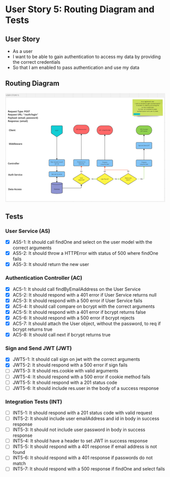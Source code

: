 # User Story 5: Routing Diagram and Tests

## User Story

- As a user
- I want to be able to gain authentication to access my data by providing the correct credentials
- So that I am enabled to pass authentication and use my data

## Routing Diagram

![User story 5 Routing diagram](./images/user-story-5-routing-diagram.PNG)

## Tests

### User Service (AS)

- [x] AS5-1: It should call findOne and select on the user model with the correct arguments
- [x] AS5-2: It should throw a HTTPError with status of 500 where findOne fails
- [x] AS5-3: It should return the new user

### Authentication Controller (AC)

- [x] AC5-1: It should call findByEmailAddress on the User Service
- [x] AC5-2: It should respond with a 401 error if User Service returns null
- [x] AC5-3: It should respond with a 500 error if User Service fails
- [x] AC5-4: It should call compare on bcrypt with the correct arguments
- [x] AC5-5: It should respond with a 401 error if bcrypt returns false
- [x] AC5-6: It should respond with a 500 error if bcrypt rejects
- [x] AC5-7: It should attach the User object, without the password, to req if bcrypt returns true
- [x] AC5-8: It should call next if bcrypt returns true

### Sign and Send JWT (JWT)

- [x] JWT5-1: It should call sign on jwt with the correct arguments
- [x] JWT5-2: It should respond with a 500 error if sign fails
- [ ] JWT5-3: It should res.cookie with valid arguments
- [ ] JWT5-4: It should respond with a 500 error if cookie method fails
- [ ] JWT5-5: It should respond with a 201 status code
- [ ] JWT5-6: It should include res.user in the body of a success response

### Integration Tests (INT)

- [ ] INT5-1: It should respond with a 201 status code with valid request
- [ ] INT5-2: It should include user emailAddress and id in body in success response
- [ ] INT5-3: It should not include user password in body in success response
- [ ] INT5-4: It should have a header to set JWT in success response
- [ ] INT5-5: It should respond with a 401 response if email address is not found
- [ ] INT5-6: It should respond with a 401 response if passwords do not match
- [ ] INT5-7: It should respond with a 500 response if findOne and select fails
